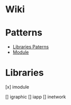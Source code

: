 # Wiki

# Patterns

- [Libraries Paterns](#libraries)
- [Module](#modules)

# Libraries

[x] imodule

[] igraphic 
[] iapp
[] inetwork

    